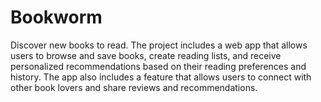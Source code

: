 # Bookworm
Discover new books to read. The project includes a web app that allows users to browse and save books, create reading lists, and receive personalized recommendations based on their reading preferences and history. The app also includes a feature that allows users to connect with other book lovers and share reviews and recommendations.
